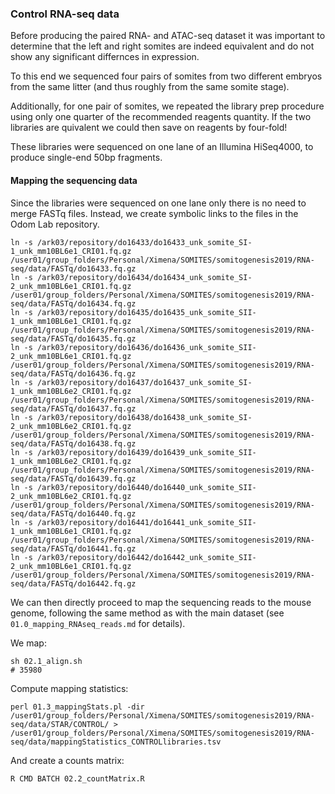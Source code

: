 ### Control RNA-seq data

Before producing the paired RNA- and ATAC-seq dataset it was important to determine that the left and right somites are indeed equivalent and do not show any significant differnces in expression.

To this end we sequenced four pairs of somites from two different embryos from the same litter (and thus roughly from the same somite stage).

Additionally, for one pair of somites, we repeated the library prep procedure using only one quarter of the recommended reagents quantity. If the two libraries are quivalent we could then save on reagents by four-fold!

These libraries were sequenced on one lane of an Illumina HiSeq4000, to produce single-end 50bp fragments.

#### Mapping the sequencing data

Since the libraries were sequenced on one lane only there is no need to merge FASTq files. Instead, we create symbolic links to the files in the Odom Lab repository.

```{bash}
ln -s /ark03/repository/do16433/do16433_unk_somite_SI-1_unk_mm10BL6e1_CRI01.fq.gz /user01/group_folders/Personal/Ximena/SOMITES/somitogenesis2019/RNA-seq/data/FASTq/do16433.fq.gz
ln -s /ark03/repository/do16434/do16434_unk_somite_SI-2_unk_mm10BL6e1_CRI01.fq.gz /user01/group_folders/Personal/Ximena/SOMITES/somitogenesis2019/RNA-seq/data/FASTq/do16434.fq.gz
ln -s /ark03/repository/do16435/do16435_unk_somite_SII-1_unk_mm10BL6e1_CRI01.fq.gz /user01/group_folders/Personal/Ximena/SOMITES/somitogenesis2019/RNA-seq/data/FASTq/do16435.fq.gz
ln -s /ark03/repository/do16436/do16436_unk_somite_SII-2_unk_mm10BL6e1_CRI01.fq.gz /user01/group_folders/Personal/Ximena/SOMITES/somitogenesis2019/RNA-seq/data/FASTq/do16436.fq.gz
ln -s /ark03/repository/do16437/do16437_unk_somite_SI-1_unk_mm10BL6e2_CRI01.fq.gz /user01/group_folders/Personal/Ximena/SOMITES/somitogenesis2019/RNA-seq/data/FASTq/do16437.fq.gz
ln -s /ark03/repository/do16438/do16438_unk_somite_SI-2_unk_mm10BL6e2_CRI01.fq.gz /user01/group_folders/Personal/Ximena/SOMITES/somitogenesis2019/RNA-seq/data/FASTq/do16438.fq.gz
ln -s /ark03/repository/do16439/do16439_unk_somite_SII-1_unk_mm10BL6e2_CRI01.fq.gz /user01/group_folders/Personal/Ximena/SOMITES/somitogenesis2019/RNA-seq/data/FASTq/do16439.fq.gz
ln -s /ark03/repository/do16440/do16440_unk_somite_SII-2_unk_mm10BL6e2_CRI01.fq.gz /user01/group_folders/Personal/Ximena/SOMITES/somitogenesis2019/RNA-seq/data/FASTq/do16440.fq.gz
ln -s /ark03/repository/do16441/do16441_unk_somite_SII-1_unk_mm10BL6e1_CRI01.fq.gz /user01/group_folders/Personal/Ximena/SOMITES/somitogenesis2019/RNA-seq/data/FASTq/do16441.fq.gz
ln -s /ark03/repository/do16442/do16442_unk_somite_SII-2_unk_mm10BL6e1_CRI01.fq.gz /user01/group_folders/Personal/Ximena/SOMITES/somitogenesis2019/RNA-seq/data/FASTq/do16442.fq.gz
```

We can then directly proceed to map the sequencing reads to the mouse genome, following the same method as with the main dataset (see `01.0_mapping_RNAseq_reads.md` for details).

We map:

```{bash}
sh 02.1_align.sh
# 35980
```

Compute mapping statistics:

```{bash}
perl 01.3_mappingStats.pl -dir /user01/group_folders/Personal/Ximena/SOMITES/somitogenesis2019/RNA-seq/data/STAR/CONTROL/ > /user01/group_folders/Personal/Ximena/SOMITES/somitogenesis2019/RNA-seq/data/mappingStatistics_CONTROLlibraries.tsv
```

And create a counts matrix:

```{bash}
R CMD BATCH 02.2_countMatrix.R
```
